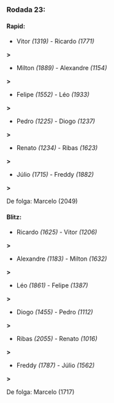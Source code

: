 ### Rodada 23:

#### Rapid:

* Vitor *(1319)*     -     Ricardo *(1771)*

 **>** 
* Milton *(1889)*     -     Alexandre *(1154)*

 **>** 
* Felipe *(1552)*     -     Léo *(1933)*

 **>** 
* Pedro *(1225)*     -     Diogo *(1237)*

 **>** 
* Renato *(1234)*     -     Ribas *(1623)*

 **>** 
* Júlio *(1715)*     -     Freddy *(1882)*

 **>** 

De folga: Marcelo (2049)

#### Blitz:

* Ricardo *(1625)*     -     Vitor *(1206)*

 **>** 
* Alexandre *(1183)*     -     Milton *(1632)*

 **>** 
* Léo *(1861)*     -     Felipe *(1387)*

 **>** 
* Diogo *(1455)*     -     Pedro *(1112)*

 **>** 
* Ribas *(2055)*     -     Renato *(1016)*

 **>** 
* Freddy *(1787)*     -     Júlio *(1562)*

 **>** 

De folga: Marcelo (1717)

